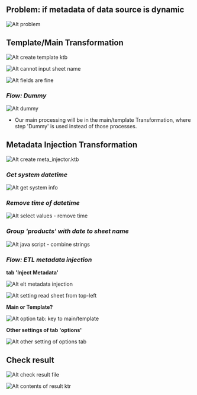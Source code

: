 ## **Problem: if metadata of data source is dynamic**

![Alt problem](pic/01.jpg)

## **Template/Main Transformation**

![Alt create template ktb](pic/02.jpg)

![Alt cannot input sheet name](pic/03.jpg)

![Alt fields are fine](pic/04.jpg)

### _Flow: Dummy_

![Alt dummy](pic/05.jpg)

- Our main processing will be in the main/template Transformation, where step 'Dummy' is used instead of those processes.

## **Metadata Injection Transformation**

![Alt create meta_injector.ktb](pic/06.jpg)

### _Get system datetime_

![Alt get system info](pic/07.jpg)

### _Remove time of datetime_

![Alt select values - remove time](pic/08.jpg)

### _Group 'products' with date to sheet name_

![Alt java script - combine strings](pic/09.jpg)

### _Flow: ETL metadata injection_

**tab 'Inject Metadata'**

![Alt elt metadata injection](pic/10.jpg)

![Alt setting read sheet from top-left](pic/11.jpg)

**Main or Template?**

![Alt option tab: key to main/template](pic/12.jpg)

**Other settings of tab 'options'**

![Alt other setting of options tab](pic/13.jpg)

## **Check result**

![Alt check result file](pic/14.jpg)

![Alt contents of result ktr](pic/15.jpg)
